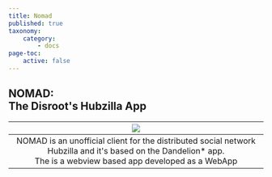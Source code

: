 ```yaml
---
title: Nomad
published: true
taxonomy:
    category:
        - docs
page-toc:
    active: false
---
```


## NOMAD:<br>The Disroot's Hubzilla App
|![](/start/icons/nomad.png)|
|:--:|
|NOMAD is an unofficial client for the distributed social network Hubzilla and it's based on the Dandelion* app.<br> The is a webview based app developed as a WebApp|
